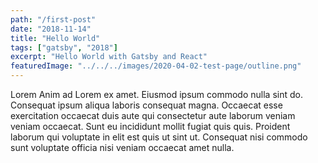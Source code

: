 ```yaml
---
path: "/first-post"
date: "2018-11-14"
title: "Hello World"
tags: ["gatsby", "2018"]
excerpt: "Hello World with Gatsby and React"
featuredImage: "../../../images/2020-04-02-test-page/outline.png"
---
```


Lorem Anim ad Lorem ex amet. Eiusmod ipsum commodo nulla sint do. Consequat ipsum aliqua laboris consequat magna. Occaecat esse exercitation occaecat duis aute qui consectetur aute laborum veniam veniam occaecat. Sunt eu incididunt mollit fugiat quis quis. Proident laborum qui voluptate in elit est quis ut sint ut. Consequat nisi commodo sunt voluptate officia nisi veniam occaecat amet nulla.
